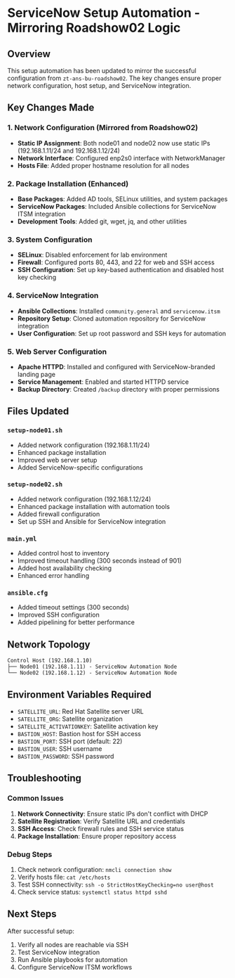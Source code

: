 # ServiceNow Setup Automation - Mirroring Roadshow02 Logic

## Overview
This setup automation has been updated to mirror the successful configuration from `zt-ans-bu-roadshow02`. The key changes ensure proper network configuration, host setup, and ServiceNow integration.

## Key Changes Made

### 1. Network Configuration (Mirrored from Roadshow02)
- **Static IP Assignment**: Both node01 and node02 now use static IPs (192.168.1.11/24 and 192.168.1.12/24)
- **Network Interface**: Configured enp2s0 interface with NetworkManager
- **Hosts File**: Added proper hostname resolution for all nodes

### 2. Package Installation (Enhanced)
- **Base Packages**: Added AD tools, SELinux utilities, and system packages
- **ServiceNow Packages**: Included Ansible collections for ServiceNow ITSM integration
- **Development Tools**: Added git, wget, jq, and other utilities

### 3. System Configuration
- **SELinux**: Disabled enforcement for lab environment
- **Firewall**: Configured ports 80, 443, and 22 for web and SSH access
- **SSH Configuration**: Set up key-based authentication and disabled host key checking

### 4. ServiceNow Integration
- **Ansible Collections**: Installed `community.general` and `servicenow.itsm`
- **Repository Setup**: Cloned automation repository for ServiceNow integration
- **User Configuration**: Set up root password and SSH keys for automation

### 5. Web Server Configuration
- **Apache HTTPD**: Installed and configured with ServiceNow-branded landing page
- **Service Management**: Enabled and started HTTPD service
- **Backup Directory**: Created `/backup` directory with proper permissions

## Files Updated

### `setup-node01.sh`
- Added network configuration (192.168.1.11/24)
- Enhanced package installation
- Improved web server setup
- Added ServiceNow-specific configurations

### `setup-node02.sh`
- Added network configuration (192.168.1.12/24)
- Enhanced package installation with automation tools
- Added firewall configuration
- Set up SSH and Ansible for ServiceNow integration

### `main.yml`
- Added control host to inventory
- Improved timeout handling (300 seconds instead of 901)
- Added host availability checking
- Enhanced error handling

### `ansible.cfg`
- Added timeout settings (300 seconds)
- Improved SSH configuration
- Added pipelining for better performance

## Network Topology

```
Control Host (192.168.1.10)
├── Node01 (192.168.1.11) - ServiceNow Automation Node
└── Node02 (192.168.1.12) - ServiceNow Automation Node
```

## Environment Variables Required

- `SATELLITE_URL`: Red Hat Satellite server URL
- `SATELLITE_ORG`: Satellite organization
- `SATELLITE_ACTIVATIONKEY`: Satellite activation key
- `BASTION_HOST`: Bastion host for SSH access
- `BASTION_PORT`: SSH port (default: 22)
- `BASTION_USER`: SSH username
- `BASTION_PASSWORD`: SSH password

## Troubleshooting

### Common Issues
1. **Network Connectivity**: Ensure static IPs don't conflict with DHCP
2. **Satellite Registration**: Verify Satellite URL and credentials
3. **SSH Access**: Check firewall rules and SSH service status
4. **Package Installation**: Ensure proper repository access

### Debug Steps
1. Check network configuration: `nmcli connection show`
2. Verify hosts file: `cat /etc/hosts`
3. Test SSH connectivity: `ssh -o StrictHostKeyChecking=no user@host`
4. Check service status: `systemctl status httpd sshd`

## Next Steps

After successful setup:
1. Verify all nodes are reachable via SSH
2. Test ServiceNow integration
3. Run Ansible playbooks for automation
4. Configure ServiceNow ITSM workflows 